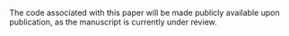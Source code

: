The code associated with this paper will be made publicly available upon publication, as the manuscript is currently under review.
